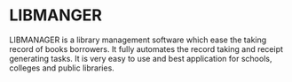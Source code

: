 
# LIBMANGER

LIBMANAGER is a library management software which ease the taking record of books borrowers. It fully automates the record taking and receipt generating tasks. It is very easy to use and best application for schools, colleges and public libraries.



